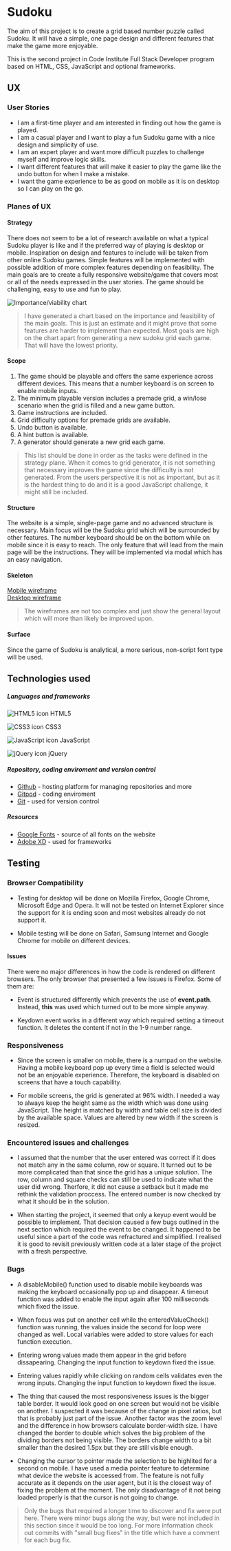 # Sudoku
The aim of this project is to create a grid based number puzzle called Sudoku. It will have a simple, one page design and different features that make the game more enjoyable.
  
This is the second project in Code Institute Full Stack Developer program based on HTML, CSS, JavaScript and optional frameworks.

## UX

### User Stories

- I am a first-time player and am interested in finding out how the game is played.
- I am a casual player and I want to play a fun Sudoku game with a nice design and simplicity of use.
- I am an expert player and want more difficult puzzles to challenge myself and improve logic skills.
- I want different features that will make it easier to play the game like the undo button for when I make a mistake.
- I want the game experience to be as good on mobile as it is on desktop so I can play on the go.

### Planes of UX

#### Strategy

There does not seem to be a lot of research available on what a typical Sudoku player is like and if the preferred way of playing is desktop or mobile. Inspiration on design and features to include will be taken from other online Sudoku games. Simple features will be implemented with possible addition of more complex features depending on feasibility. The main goals are to create a fully responsive website/game that covers most or all of the needs expressed in the user stories. The game should be challenging, easy to use and fun to play.  

![Importance/viability chart](assets/images/README_images/chart.jpg)

> I have generated a chart based on the importance and feasibility of the main goals. This is just an estimate and it might prove that some features are harder to implement than expected. Most goals are high on the chart apart from generating a new sudoku grid each game. That will have the lowest priority.

#### Scope

1. The game should be playable and offers the same experience across different devices. This means that a number keyboard is on screen to enable mobile inputs.
2. The minimum playable version includes a premade grid, a win/lose scenario when the grid is filled and a new game button.
3. Game instructions are included.
4. Grid difficulty options for premade grids are available.
5. Undo button is available.
6. A hint button is available.
7. A generator should generate a new grid each game.

> This list should be done in order as the tasks were defined in the strategy plane. When it comes to grid generator, it is not something that necessary improves the game since the difficulty is not generated. From the users perspective it is not as important, but as it is the hardest thing to do and it is a good JavaScript challenge, it might still be included.

#### Structure
The website is a simple, single-page game and no advanced structure is necessary. Main focus will be the Sudoku grid which will be surrounded by other features. The number keyboard should be on the bottom while on mobile since it is easy to reach. The only feature that will lead from the main page will be the instructions. They will be implemented via modal which has an easy navigation.

#### Skeleton
[Mobile wireframe](assets/images/README_images/mobile-wireframe.png)  
[Desktop wireframe](assets/images/README_images/desktop-wireframe.png)


> The wireframes are not too complex and just show the general layout which will more than likely be improved upon.


#### Surface
Since the game of Sudoku is analytical, a more serious, non-script font type will be used. 

## Technologies used

##### Languages and frameworks

![HTML5 icon](assets/images/README_images/html-icon.png) HTML5  

![CSS3 icon](assets/images/README_images/css-icon.png) CSS3  

![JavaScript icon](assets/images/README_images/javascript-icon.png) JavaScript  

![jQuery icon](assets/images/README_images/jquery-icon.png) jQuery

##### Repository, coding enviroment and version control

- [Github](https://www.gitpod.io/) - hosting platform for managing repositories and more
- [Gitpod](https://www.gitpod.io/) - coding enviroment
- [Git](https://git-scm.com/) - used for version control

#####  Resources

- [Google Fonts](https://fonts.google.com/) - source of all fonts on the website
- [Adobe XD](https://www.adobe.com/ie/products/xd.html) - used for frameworks
<!-- - [Am I responsive](http://ami.responsivedesign.is/) - website look comparison above the project title -->

## Testing 

### Browser Compatibility

- Testing for desktop will be done on Mozilla Firefox, Google Chrome, Microsoft Edge and Opera. It will not be tested on Internet Explorer since the support for it is ending soon and most websites already do not support it.  

- Mobile testing will be done on Safari, Samsung Internet and Google Chrome for mobile on different devices.

#### Issues

There were no major differences in how the code is rendered on different browsers. The only browser that presented a few issues is Firefox. Some of them are:

- Event is structured differently which prevents the use of **event.path**. Instead, **this** was used which turned out to be more simple anyway.  

- Keydown event works in a different way which required setting a timeout function. It deletes the content if not in the 1-9 number range. 
 
### Responsiveness

- Since the screen is smaller on mobile, there is a numpad on the website. Having a mobile keyboard pop up every time a field is selected would not be an enjoyable experience. Therefore, the keyboard is disabled on screens that have a touch capability.  

- For mobile screens, the grid is generated at 96% width. I needed a way to always keep the height same as the width which was done using JavaScript. The height is matched by width and table cell size is divided by the available space. Values are altered by new width if the screen is resized.  


### Encountered issues and challenges

- I assumed that the number that the user entered was correct if it does not match any in the same column, row or square. It turned out to be more complicated than that since the grid has a unique solution. The row, column and square checks can still be used to indicate what the user did wrong. Therfore, it did not cause a setback but it made me rethink the validation proccess. The entered number is now checked by what it should be in the solution.  

- When starting the project, it seemed that only a keyup event would be possible to implement. That decision caused a few bugs outlined in the next section which required the event to be changed. It happened to be useful since a part of the code was refractured and simplified. I realised it is good to revisit previously written code at a later stage of the project with a fresh perspective.

### Bugs

- A disableMobile() function used to disable mobile keyboards was making the keyboard occasionally pop up and disappear. A timeout function was added to enable the input again after 100 milliseconds which fixed the issue.  

- When focus was put on another cell while the enteredValueCheck() function was running, the values inside the second for loop were changed as well. Local variables were added to store values for each function execution.  

- Entering wrong values made them appear in the grid before dissapearing. Changing the input function to keydown fixed the issue.  

- Entering values rapidly while clicking on random cells validates even the wrong inputs. Changing the input function to keydown fixed the issue.  

- The thing that caused the most responsiveness issues is the bigger table border. It would look good on one screen but would not be visible on another. I suspected it was because of the change in pixel ratios, but that is probably just part of the issue. Another factor was the zoom level and the difference in how browsers calculate border-width size. I have changed the border to double which solves the big problem of the dividing borders not being visible. The borders change width to a bit smaller than the desired 1.5px but they are still visible enough.  

- Changing the cursor to pointer made the selection to be highlited for a second on mobile. I have used a media pointer feature to determine what device the website is accessed from. The feature is not fully accurate as it depends on the user agent, but it is the closest way of fixing the problem at the moment. The only disadvantage of it not being loaded properly is that the cursor is not going to change. 

> Only the bugs that required a longer time to discover and fix were put here. There were minor bugs along the way, but were not included in this section since it would be too long. For more information check out commits with "small bug fixes" in the title which have a comment for each bug fix.

